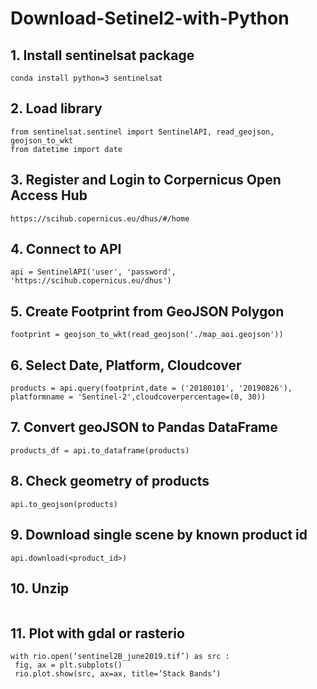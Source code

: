 # Download-Setinel2-with-Python

## 1. Install sentinelsat package
```
conda install python=3 sentinelsat
```

## 2. Load library
```
from sentinelsat.sentinel import SentinelAPI, read_geojson, geojson_to_wkt
from datetime import date
```

## 3. Register and Login to Corpernicus Open Access Hub
```
https://scihub.copernicus.eu/dhus/#/home
```

## 4. Connect to API
```
api = SentinelAPI('user', 'password', 'https://scihub.copernicus.eu/dhus')
```

## 5. Create Footprint from GeoJSON Polygon
```
footprint = geojson_to_wkt(read_geojson('./map_aoi.geojson'))
```

## 6. Select Date, Platform, Cloudcover
```
products = api.query(footprint,date = ('20180101', '20190826'),
platformname = 'Sentinel-2',cloudcoverpercentage=(0, 30))
```

## 7. Convert geoJSON to Pandas DataFrame
```
products_df = api.to_dataframe(products)
```

## 8. Check geometry of products
```
api.to_geojson(products)
```

## 9. Download single scene by known product id
```
api.download(<product_id>)
```

## 10. Unzip
```

```

## 11. Plot with gdal or rasterio
```
with rio.open(‘sentinel2B_june2019.tif’) as src :
 fig, ax = plt.subplots()
 rio.plot.show(src, ax=ax, title=’Stack Bands’)
```



